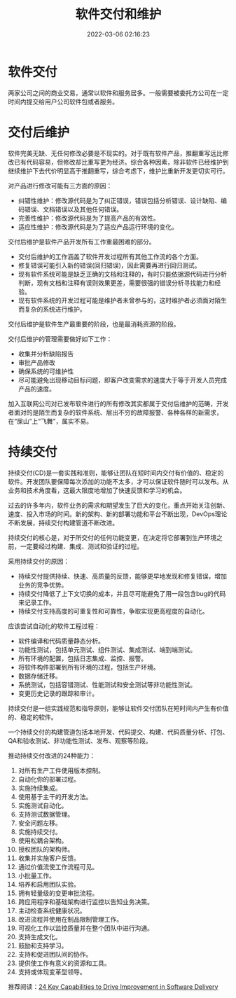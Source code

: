 ﻿---
title: 软件交付和维护
date: 2022-03-06 02:16:23
summary: 本文分享交付和维护的基础知识，引入持续交付的概念。
tags:
- 软件工程
categories:
- 软件工程
---

# 软件交付

两家公司之间的商业交易，通常以软件和服务居多。一般需要被委托方公司在一定时间内提交给用户公司软件包或者服务。

# 交付后维护

软件完美无缺、无任何修改必要是不现实的。对于既有软件产品，推翻重写远比修改已有代码容易，但修改却比重写更为经济。综合各种因素，除非软件已经维护到继续维护下去代价明显高于推翻重写，综合考虑下，维护比重新开发更切实可行。

对产品进行修改可能有三方面的原因：
- 纠错性维护：修改源代码是为了纠正错误，错误包括分析错误、设计缺陷、编码错误、文档错误以及其他任何错误。
- 完善性维护：修改源代码是为了提高产品的有效性。
- 适应性维护：修改源代码是为了适应产品运行环境的变化。

交付后维护是软件产品开发所有工作重最困难的部分。
- 交付后维护的工作涵盖了软件开发过程所有其他工作流的各个方面。
- 修复错误可能引入新的错误(回归错误)，因此需要再进行回归测试。
- 现有软件系统可能是缺乏正确的文档和注释的，有时只能依据源代码进行分析判断，现有文档和注释有误则效果更差，需要很强的错误分析寻找能力和经验。
- 现有软件系统的开发过程可能是维护者未曾参与的，这时维护者必须面对陌生而复杂的系统进行维护。

交付后维护是软件生产最重要的阶段，也是最消耗资源的阶段。

交付后维护的管理需要做好如下工作：
- 收集并分析缺陷报告
- 审批产品修改
- 确保系统的可维护性
- 尽可能避免出现移动目标问题，即客户改变需求的速度大于等于开发人员完成产品的速度。

加入互联网公司对已发布软件进行的所有修改其实都属于交付后维护的范畴，开发者面对的是陌生而复杂的软件系统、层出不穷的故障报警、各种各样的新需求，在“屎山”上“飞舞”，属实不易。

# 持续交付

持续交付(CD)是一套实践和准则，能够让团队在短时间内交付有价值的、稳定的软件。开发团队要保障每次添加的功能不太多，才可以保证软件随时可以发布。从业务和技术角度看，这最大限度地增加了快速反馈和学习的机会。

过去的许多年内，软件业务的需求和期望发生了巨大的变化，重点开始关注创新、速度、投入市场的时间。新的架构、新的部署功能和平台不断出现，DevOps理论不断发展，持续交付构建管道不断改进。

持续交付的核心是，对于所交付的任何功能变更，在决定将它部署到生产环境之前，一定要经过构建、集成、测试和验证的过程。

采用持续交付的原因：
- 持续交付提供持续、快速、高质量的反馈，能够更早地发现和修复错误，增加业务的竞争优势。
- 持续交付降低了上下文切换的成本，并且尽可能避免了用一段包含bug的代码来记录工作。
- 持续交付支持高度的可重复性和可靠性，争取实现更高程度的自动化。

应该尝试自动化的软件工程过程：
- 软件编译和代码质量静态分析。
- 功能性测试，包括单元测试、组件测试、集成测试、端到端测试。
- 所有环境的配置，包括日志集成、监控、报警。
- 将软件构件部署到所有环境的过程，包括生产环境。
- 数据存储迁移。
- 系统测试，包括容错测试、性能测试和安全测试等非功能性测试。
- 变更历史记录的跟踪和审计。

持续交付是一组实践规范和指导原则，能够让软件交付团队在短时间内产生有价值的、稳定的软件。

一个持续交付的构建管道包括本地开发、代码提交、构建、代码质量分析、打包、QA和验收测试、非功能性测试、发布、观察等阶段。

推动持续交付改进的24种能力：
1. 对所有生产工件使用版本控制。
2. 自动化你的部署过程。
3. 实施持续集成。
4. 使用基于主干的开发方法。
5. 实施测试自动化。
6. 支持测试数据管理。
7. 安全问题左移。
8. 实施持续交付。
9. 使用松耦合架构。
10. 授权团队的架构师。
11. 收集并实施客户反馈。
12. 通过价值流使工作流程可见。
13. 小批量工作。
14. 培养和启用团队实验。
15. 拥有轻量级的变更审批流程。
16. 跨应用程序和基础架构进行监控以告知业务决策。
17. 主动检查系统健康状况。
18. 改进流程并使用在制品限制管理工作。
19. 可视化工作以监控质量并在整个团队中进行沟通。
20. 支持生成文化。
21. 鼓励和支持学习。
22. 支持和促进团队间的协作。
23. 提供使工作有意义的资源和工具。
24. 支持或体现变革型领导。

推荐阅读：[24 Key Capabilities to Drive Improvement in Software Delivery](https://itrevolution.com/articles/24-key-capabilities-to-drive-improvement-in-software-delivery/)
